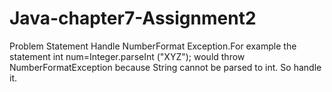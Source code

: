 # Java-chapter7-Assignment2

Problem Statement
Handle NumberFormat Exception.For example the statement int num=Integer.parseInt ("XYZ"); 
would  throw NumberFormatException because String cannot be parsed to int. So handle it.

